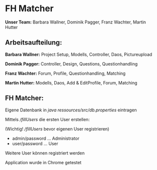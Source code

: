 # FH Matcher

__Unser Team:__
Barbara Wallner, 
Dominik Pagger, 
Franz Wachter, 
Martin Hutter

## Arbeitsaufteilung:

__Barbara Wallner:__
Project Setup, Modells, Controller, Daos, Pictureupload

__Dominik Pagger:__
Controller, Design, Questions, Questionhandling

__Franz Wachter:__
Forum, Profile, Questionhandling, Matching

__Martin Hutter:__
Modells, Daos, Add & EditProfile, Forum, Matching

## FH Matcher:
Eigene Datenbank in *java ressources/src/db.properties* eintragen

Mittels */fillUsers* die ersten User erstellen:

(Wichtig! */fillUsers* bevor eigenen User registrieren)
- admin/password ... Administrator
- user/password ... User

Weitere User können registriert werden

Application wurde in Chrome getestet
